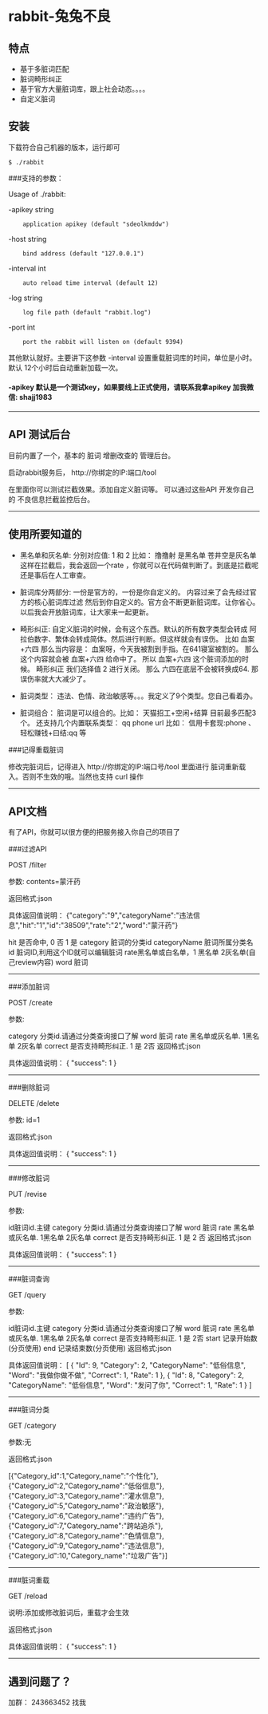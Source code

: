 
rabbit-兔兔不良
============


特点
-------------------

* 基于多脏词匹配
* 脏词畸形纠正
* 基于官方大量脏词库，跟上社会动态。。。。
* 自定义脏词


安装
-------------------

下载符合自己机器的版本，运行即可


    $ ./rabbit


###支持的参数：


Usage of ./rabbit:

  -apikey string

        application apikey (default "sdeolkmddw")

  -host string

        bind address (default "127.0.0.1")

  -interval int

        auto reload time interval (default 12)

  -log string

        log file path (default "rabbit.log")

  -port int

        port the rabbit will listen on (default 9394)



其他默认就好。主要讲下这参数
    -interval 设置重载脏词库的时间，单位是小时。默认 12个小时后自动重新加载一次。
#### -apikey 默认是一个测试key，如果要线上正式使用，请联系我拿apikey 加我微信: shajj1983

-------------------
API 测试后台
-------------------

目前内置了一个，基本的 脏词 增删改查的 管理后台。

启动rabbit服务后， http://你绑定的IP:端口/tool   

在里面你可以测试拦截效果。添加自定义脏词等。 可以通过这些API 开发你自己的 不良信息拦截监控后台。

-------------------
使用所要知道的
-------------------


* 黑名单和灰名单: 分别对应值: 1 和 2   比如： 撸撸射 是黑名单  苍井空是灰名单 
这样在拦截后，我会返回一个rate ，你就可以在代码做判断了。到底是拦截呢 还是事后在人工审查。


* 脏词库分两部分: 一份是官方的，一份是你自定义的。 内容过来了会先经过官方的核心脏词库过滤 然后到你自定义的。官方会不断更新脏词库。让你省心。以后我会开放脏词库，让大家来一起更新。

* 畸形纠正:  自定义脏词的时候，会有这个东西。默认的所有数字类型会转成 阿拉伯数字、繁体会转成简体。然后进行判断。但这样就会有误伤。 比如  血案+六四  那么当内容是： 血案呀，今天我被割到手指。在641寝室被割的。   那么这个内容就会被 血案+六四 给命中了。 所以  血案+六四 这个脏词添加的时候。  畸形纠正 我们选择值 2  进行关闭。 那么  六四在底层不会被转换成64. 那误伤率就大大减少了。

* 脏词类型：  违法、色情、政治敏感等。。。我定义了9个类型。您自己看着办。

* 脏词组合：  脏词是可以组合的。比如：  天猫招工+空闲+结算   目前最多匹配3个。  还支持几个内置联系类型： qq  phone  url   比如：  信用卡套现:phone  、 轻松赚钱+曰结:qq  等 



###记得重载脏词

修改完脏词后，记得进入  http://你绑定的IP:端口号/tool  里面进行 脏词重新载入。否则不生效的哦。当然也支持 curl 操作


--------
API文档
--------
有了API，你就可以很方便的把服务接入你自己的项目了

###过滤API

POST /filter

参数: contents=蒙汗药

返回格式:json

具体返回值说明：
{"category":"9","categoryName":"违法信息","hit":"1","id":"38509","rate":"2","word":"蒙汗药"}

hit 是否命中, 0 否 1 是
category 脏词的分类id
categoryName 脏词所属分类名
id 脏词ID,利用这个ID就可以编辑脏词
rate黑名单或白名单，1 黑名单 2灰名单(自己review内容)
word 脏词

--------

###添加脏词

POST /create

参数:

category 分类id.请通过分类查询接口了解
word 脏词
rate 黑名单或灰名单. 1黑名单 2灰名单
correct 是否支持畸形纠正. 1 是 2否
返回格式:json

具体返回值说明： { "success": 1 }

--------

###删除脏词

DELETE /delete

参数: id=1

返回格式:json

具体返回值说明： { "success": 1 }


--------

###修改脏词

PUT /revise

参数:

id脏词id.主键
category 分类id.请通过分类查询接口了解
word 脏词
rate 黑名单或灰名单. 1黑名单 2灰名单
correct 是否支持畸形纠正. 1 是 2 否
返回格式:json

具体返回值说明： { "success": 1 }

--------

###脏词查询

GET /query

参数:

id脏词id.主键
category 分类id.请通过分类查询接口了解
word 脏词
rate 黑名单或灰名单. 1黑名单 2灰名单
correct 是否支持畸形纠正. 1 是 2否
start 记录开始数(分页使用)
end 记录结束数(分页使用)
返回格式:json

具体返回值说明： [ { "Id": 9, "Category": 2, "CategoryName": "低俗信息", "Word": "我做你做不做", "Correct": 1, "Rate": 1 }, { "Id": 8, "Category": 2, "CategoryName": "低俗信息", "Word": "发问了你", "Correct": 1, "Rate": 1 } ]

--------

###脏词分类

GET /category

参数:无

返回格式:json

[{"Category_id":1,"Category_name":"个性化"},{"Category_id":2,"Category_name":"低俗信息"},{"Category_id":3,"Category_name":"灌水信息"},{"Category_id":5,"Category_name":"政治敏感"},{"Category_id":6,"Category_name":"违约广告"},{"Category_id":7,"Category_name":"跨站追杀"},{"Category_id":8,"Category_name":"色情信息"},{"Category_id":9,"Category_name":"违法信息"},{"Category_id":10,"Category_name":"垃圾广告"}]


--------

###脏词重载

GET /reload

说明:添加或修改脏词后，重载才会生效

返回格式:json

具体返回值说明： { "success": 1 }

----------
遇到问题了？
----------
加群： 243663452    找我 
